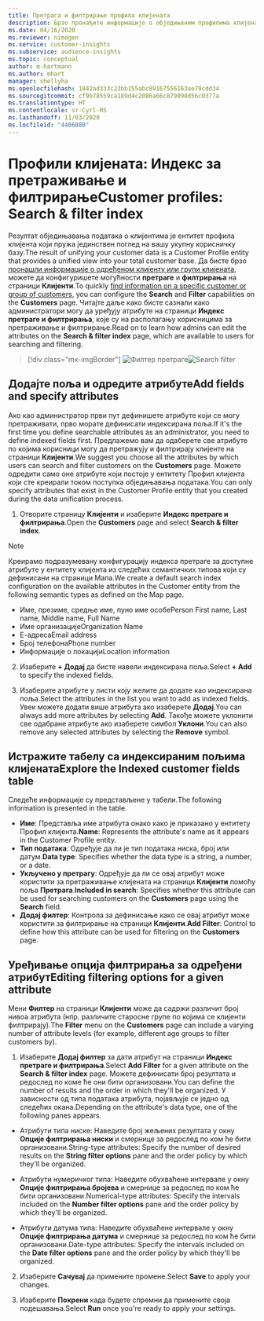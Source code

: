 ```yaml
---
title: Претрага и филтрирање профила клијената
description: Брзо пронађите информације о обједињеним профилима клијената и филтрирајте према одређеним атрибутима.
ms.date: 04/16/2020
ms.reviewer: nimagen
ms.service: customer-insights
ms.subservice: audience-insights
ms.topic: conceptual
author: m-hartmann
ms.author: mhart
manager: shellyha
ms.openlocfilehash: 1842ad333c23bb155abc89167556163ae79cdd34
ms.sourcegitcommit: cf9b78559ca189d4c2086a66c879098d56c0377a
ms.translationtype: HT
ms.contentlocale: sr-Cyrl-RS
ms.lasthandoff: 11/03/2020
ms.locfileid: "4406880"
---
```

# <a name="customer-profiles-search--filter-index"></a><span data-ttu-id="f3b3f-103">Профили клијената: Индекс за претраживање и филтрирање</span><span class="sxs-lookup"><span data-stu-id="f3b3f-103">Customer profiles: Search & filter index</span></span>

<span data-ttu-id="f3b3f-104">Резултат обједињавања података о клијентима је ентитет профила клијента који пружа јединствен поглед на вашу укупну корисничку базу.</span><span class="sxs-lookup"><span data-stu-id="f3b3f-104">The result of unifying your customer data is a Customer Profile entity that provides a unified view into your total customer base.</span></span> <span data-ttu-id="f3b3f-105">Да бисте брзо [пронашли информације о одређеном клијенту или групи клијената](customer-profiles.md), можете да конфигуришете могућности **претраге** и **филтрирања** на страници **Клијенти**.</span><span class="sxs-lookup"><span data-stu-id="f3b3f-105">To quickly [find information on a specific customer or group of customers](customer-profiles.md), you can configure the **Search** and **Filter** capabilities on the **Customers** page.</span></span> <span data-ttu-id="f3b3f-106">Читајте даље како бисте сазнали како администратори могу да уређују атрибуте на страници **Индекс претраге и филтрирања**, које су на располагању корисницима за претраживање и филтрирање.</span><span class="sxs-lookup"><span data-stu-id="f3b3f-106">Read on to learn how admins can edit the attributes on the **Search & filter index** page, which are available to users for searching and filtering.</span></span>

> [!div class="mx-imgBorder"]
> <span data-ttu-id="f3b3f-107">![Филтер претраге](media/search-filter.png "Филтер претраге")</span><span class="sxs-lookup"><span data-stu-id="f3b3f-107">![Search filter](media/search-filter.png "Search filter")</span></span>

## <a name="add-fields-and-specify-attributes"></a><span data-ttu-id="f3b3f-108">Додајте поља и одредите атрибуте</span><span class="sxs-lookup"><span data-stu-id="f3b3f-108">Add fields and specify attributes</span></span>

<span data-ttu-id="f3b3f-109">Ако као администратор први пут дефинишете атрибуте који се могу претраживати, прво морате дефинисати индексирана поља.</span><span class="sxs-lookup"><span data-stu-id="f3b3f-109">If it's the first time you define searchable attributes as an administrator, you need to define indexed fields first.</span></span> <span data-ttu-id="f3b3f-110">Предлажемо вам да одаберете све атрибуте по којима корисници могу да претражују и филтрирају клијенте на страници **Клијенти**.</span><span class="sxs-lookup"><span data-stu-id="f3b3f-110">We suggest you choose all the attributes by which users can search and filter customers on the **Customers** page.</span></span> <span data-ttu-id="f3b3f-111">Можете одредити само оне атрибуте који постоје у ентитету Профил клијента који сте креирали током поступка обједињавања података.</span><span class="sxs-lookup"><span data-stu-id="f3b3f-111">You can only specify attributes that exist in the Customer Profile entity that you created during the data unification process.</span></span>

1. <span data-ttu-id="f3b3f-112">Отворите страницу **Клијенти** и изаберите **Индекс претраге и филтрирања**.</span><span class="sxs-lookup"><span data-stu-id="f3b3f-112">Open the **Customers** page and select **Search & filter index**.</span></span>

> [!NOTE]
> <span data-ttu-id="f3b3f-113">Креирамо подразумевану конфигурацију индекса претраге за доступне атрибуте у ентитету клијента из следећих семантичких типова који су дефинисани на страници Мапа.</span><span class="sxs-lookup"><span data-stu-id="f3b3f-113">We create a default search index configuration on the available attributes in the Customer entity from the following semantic types as defined on the Map page.</span></span>
> - <span data-ttu-id="f3b3f-114">Име, презиме, средње име, пуно име особе</span><span class="sxs-lookup"><span data-stu-id="f3b3f-114">Person First name, Last name, Middle name, Full Name</span></span>
> - <span data-ttu-id="f3b3f-115">Име организације</span><span class="sxs-lookup"><span data-stu-id="f3b3f-115">Organization Name</span></span>
> - <span data-ttu-id="f3b3f-116">Е-адреса</span><span class="sxs-lookup"><span data-stu-id="f3b3f-116">Email address</span></span>
> - <span data-ttu-id="f3b3f-117">Број телефона</span><span class="sxs-lookup"><span data-stu-id="f3b3f-117">Phone number</span></span>
> - <span data-ttu-id="f3b3f-118">Информације о локацији</span><span class="sxs-lookup"><span data-stu-id="f3b3f-118">Location information</span></span>

2. <span data-ttu-id="f3b3f-119">Изаберите **+ Додај** да бисте навели индексирана поља.</span><span class="sxs-lookup"><span data-stu-id="f3b3f-119">Select **+ Add** to specify the indexed fields.</span></span>

3. <span data-ttu-id="f3b3f-120">Изаберите атрибуте у листи коју желите да додате као индексирана поља.</span><span class="sxs-lookup"><span data-stu-id="f3b3f-120">Select the attributes in the list you want to add as indexed fields.</span></span> <span data-ttu-id="f3b3f-121">Увек можете додати више атрибута ако изаберете **Додај**.</span><span class="sxs-lookup"><span data-stu-id="f3b3f-121">You can always add more attributes by selecting **Add**.</span></span> <span data-ttu-id="f3b3f-122">Такође можете уклонити све одабране атрибуте ако изаберете симбол **Уклони**.</span><span class="sxs-lookup"><span data-stu-id="f3b3f-122">You can also remove any selected attributes by selecting the **Remove** symbol.</span></span>

## <a name="explore-the-indexed-customer-fields-table"></a><span data-ttu-id="f3b3f-123">Истражите табелу са индексираним пољима клијената</span><span class="sxs-lookup"><span data-stu-id="f3b3f-123">Explore the Indexed customer fields table</span></span>

<span data-ttu-id="f3b3f-124">Следеће информације су представљене у табели.</span><span class="sxs-lookup"><span data-stu-id="f3b3f-124">The following information is presented in the table.</span></span>

- <span data-ttu-id="f3b3f-125">**Име**: Представља име атрибута онако како је приказано у ентитету Профил клијента.</span><span class="sxs-lookup"><span data-stu-id="f3b3f-125">**Name**: Represents the attribute's name as it appears in the Customer Profile entity.</span></span>
- <span data-ttu-id="f3b3f-126">**Тип података**: Одређује да ли је тип података ниска, број или датум.</span><span class="sxs-lookup"><span data-stu-id="f3b3f-126">**Data type**: Specifies whether the data type is a string, a number, or a date.</span></span>
- <span data-ttu-id="f3b3f-127">**Укључено у претрагу**: Одређује да ли се овај атрибут може користити за претраживање клијената на страници **Клијенти** помоћу поља **Претрага**.</span><span class="sxs-lookup"><span data-stu-id="f3b3f-127">**Included in search**: Specifies whether this attribute can be used for searching customers on the **Customers** page using the **Search** field.</span></span>
- <span data-ttu-id="f3b3f-128">**Додај филтер**: Контрола за дефинисање како се овај атрибут може користити за филтрирање на страници **Клијенти**.</span><span class="sxs-lookup"><span data-stu-id="f3b3f-128">**Add Filter**: Control to define how this attribute can be used for filtering on the **Customers** page.</span></span>

## <a name="editing-filtering-options-for-a-given-attribute"></a><span data-ttu-id="f3b3f-129">Уређивање опција филтрирања за одређени атрибут</span><span class="sxs-lookup"><span data-stu-id="f3b3f-129">Editing filtering options for a given attribute</span></span>

<span data-ttu-id="f3b3f-130">Мени **Филтер** на страници **Клијенти** може да садржи различит број нивоа атрибута (нпр. различите старосне групе по којима се клијенти филтрирају).</span><span class="sxs-lookup"><span data-stu-id="f3b3f-130">The **Filter** menu on the **Customers** page can include a varying number of attribute levels (for example, different age groups to filter customers by).</span></span>

1. <span data-ttu-id="f3b3f-131">Изаберите **Додај филтер** за дати атрибут на страници **Индекс претраге и филтрирања**.</span><span class="sxs-lookup"><span data-stu-id="f3b3f-131">Select **Add Filter** for a given attribute on the **Search & filter index** page.</span></span> <span data-ttu-id="f3b3f-132">Можете дефинисати број резултата и редослед по коме ће они бити организовани.</span><span class="sxs-lookup"><span data-stu-id="f3b3f-132">You can define the number of results and the order in which they'll be organized.</span></span> <span data-ttu-id="f3b3f-133">У зависности од типа података атрибута, појављује се једно од следећих окана.</span><span class="sxs-lookup"><span data-stu-id="f3b3f-133">Depending on the attribute's data type, one of the following panes appears.</span></span>

- <span data-ttu-id="f3b3f-134">Атрибути типа ниске: Наведите број жељених резултата у окну **Опције филтрирања ниски** и смернице за редослед по ком ће бити организовани.</span><span class="sxs-lookup"><span data-stu-id="f3b3f-134">String-type attributes: Specify the number of desired results on the **String filter options** pane and the order policy by which they'll be organized.</span></span>

- <span data-ttu-id="f3b3f-135">Атрибути нумеричког типа: Наведите обухваћене интервале у окну **Опције филтрирања бројева** и смернице за редослед по ком ће бити организовани.</span><span class="sxs-lookup"><span data-stu-id="f3b3f-135">Numerical-type attributes: Specify the intervals included on the **Number filter options** pane and the order policy by which they'll be organized.</span></span>

- <span data-ttu-id="f3b3f-136">Атрибути датума типа: Наведите обухваћене интервале у окну **Опције филтрирања датума** и смернице за редослед по ком ће бити организовани.</span><span class="sxs-lookup"><span data-stu-id="f3b3f-136">Date-type attributes:  Specify the intervals included on the **Date filter options** pane and the order policy by which they'll be organized.</span></span>

2. <span data-ttu-id="f3b3f-137">Изаберите **Сачувај** да примените промене.</span><span class="sxs-lookup"><span data-stu-id="f3b3f-137">Select **Save** to apply your changes.</span></span>

3. <span data-ttu-id="f3b3f-138">Изаберите **Покрени** када будете спремни да примените своја подешавања.</span><span class="sxs-lookup"><span data-stu-id="f3b3f-138">Select **Run** once you're ready to apply your settings.</span></span>
